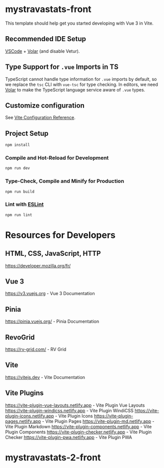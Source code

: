 # mystravastats-front

This template should help get you started developing with Vue 3 in Vite.

## Recommended IDE Setup

[VSCode](https://code.visualstudio.com/) + [Volar](https://marketplace.visualstudio.com/items?itemName=Vue.volar) (and disable Vetur).

## Type Support for `.vue` Imports in TS

TypeScript cannot handle type information for `.vue` imports by default, so we replace the `tsc` CLI with `vue-tsc` for type checking. In editors, we need [Volar](https://marketplace.visualstudio.com/items?itemName=Vue.volar) to make the TypeScript language service aware of `.vue` types.

## Customize configuration

See [Vite Configuration Reference](https://vitejs.dev/config/).

## Project Setup

```sh
npm install
```

### Compile and Hot-Reload for Development

```sh
npm run dev
```

### Type-Check, Compile and Minify for Production

```sh
npm run build
```

### Lint with [ESLint](https://eslint.org/)

```sh
npm run lint
```


# Resources for Developers

## HTML, CSS, JavaScript, HTTP
https://developer.mozilla.org/fr/

## Vue 3
https://v3.vuejs.org - Vue 3 Documentation

## Pinia
https://pinia.vuejs.org/ - Pinia Documentation

## RevoGrid
https://rv-grid.com/ - RV Grid

## Vite
https://vitejs.dev - Vite Documentation

## Vite Plugins
https://vite-plugin-vue-layouts.netlify.app - Vite Plugin Vue Layouts
https://vite-plugin-windicss.netlify.app - Vite Plugin WindiCSS
https://vite-plugin-icons.netlify.app - Vite Plugin Icons
https://vite-plugin-pages.netlify.app - Vite Plugin Pages
https://vite-plugin-md.netlify.app - Vite Plugin Markdown
https://vite-plugin-components.netlify.app - Vite Plugin Components
https://vite-plugin-checker.netlify.app - Vite Plugin Checker
https://vite-plugin-pwa.netlify.app - Vite Plugin PWA

# mystravastats-2-front
